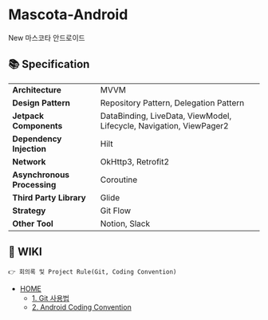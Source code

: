 # Mascota-Android
New 마스코타 안드로이드
## 📚 Specification

<table class="tg">
<tbody>
  <tr>
    <td><b>Architecture</b></td>
    <td>MVVM</td>
  </tr>
<tr>
    <td><b>Design Pattern</b></td>
<td>Repository Pattern, Delegation Pattern</td>
</tr>
<tr>
    <td><b>Jetpack Components</b></td>
<td>DataBinding, LiveData, ViewModel, Lifecycle, Navigation, ViewPager2</td>
</tr>
<tr>
    <td><b>Dependency Injection</b></td>
<td>Hilt</td>
</tr>
<tr>
    <td><b>Network</b></td>
<td>OkHttp3, Retrofit2</td>
</tr>
<tr>
    <td><b>Asynchronous Processing</b></td>
<td>Coroutine</td>
</tr>
<tr>
    <td><b>Third Party Library</b></td>
    <td>Glide</td>

</tr>
<tr>
    <td><b>Strategy</b></td>
<td>Git Flow</td>
</tr>
<tr>
    <td><b>Other Tool</b></td>
<td>Notion, Slack</td>
</tr>
</tbody>
</table>

## 🌱 WIKI

```
👉 회의록 및 Project Rule(Git, Coding Convention)
```
- [HOME](https://github.com/TeamMascota/Mascota-Android/wiki)
  - [1. Git 사용법](https://github.com/TeamMascota/Mascota-Android/wiki/1.-Git-%EC%82%AC%EC%9A%A9%EB%B2%95)
  - [2. Android Coding Convention](https://github.com/TeamMascota/Mascota-Android/wiki/2.-Android-Coding-Convention)


